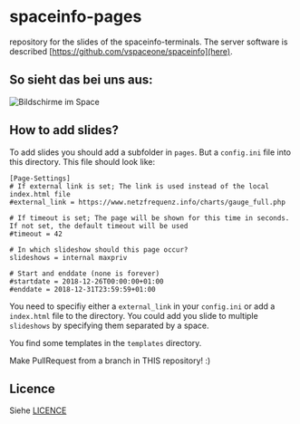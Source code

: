 # spaceinfo-pages

repository for the slides of the spaceinfo-terminals. The server software is described [https://github.com/vspaceone/spaceinfo](here).

## So sieht das bei uns aus:
![Bildschirme im Space](spaceinfo.jpg)

## How to add slides?
To add slides you should add a subfolder in `pages`. But a `config.ini` file into this directory. This file should look like:
```
[Page-Settings]
# If external link is set; The link is used instead of the local index.html file
#external_link = https://www.netzfrequenz.info/charts/gauge_full.php

# If timeout is set; The page will be shown for this time in seconds. If not set, the default timeout will be used
#timeout = 42

# In which slideshow should this page occur?
slideshows = internal maxpriv

# Start and enddate (none is forever)
#startdate = 2018-12-26T00:00:00+01:00
#enddate = 2018-12-31T23:59:59+01:00

```
You need to specifiy either a `external_link` in your `config.ini` or add a `index.html` file to the directory. You could add you slide to multiple `slideshows` by specifying them separated by a space.

You find some templates in the `templates` directory.

Make PullRequest from a branch in THIS repository! :)

## Licence
Siehe [LICENCE](LICENCE.md)
